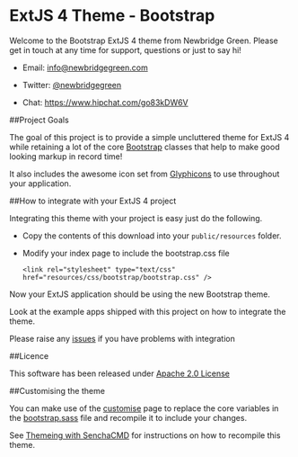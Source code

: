 ExtJS 4 Theme - Bootstrap
=============

Welcome to the Bootstrap ExtJS 4 theme from Newbridge Green. Please get in touch at any time for support, questions or just to say hi!

 - Email: info@newbridgegreen.com

 - Twitter: [@newbridgegreen](https://twitter.com/#!/newbridgegreen)
 
 - Chat: https://www.hipchat.com/go83kDW6V
 
##Project Goals

The goal of this project is to provide a simple uncluttered theme for ExtJS 4 while retaining a lot of the core [Bootstrap][1] classes that help to make good looking markup in record time!

It also includes the awesome icon set from [Glyphicons][2] to use throughout your application. 

##How to integrate with your ExtJS 4 project

Integrating this theme with your project is easy just do the following. 

 - Copy the contents of this download into your `public/resources` folder.
 - Modify your index page to include the bootstrap.css file 
 
	`<link rel="stylesheet" type="text/css" href="resources/css/bootstrap/bootstrap.css" />`
	
Now your ExtJS application should be using the new Bootstrap theme.

Look at the example apps shipped with this project on how to integrate the theme.

Please raise any [issues](https://www.github.com/NewbridgeGreen/extjs-theme-bootstrap/issues) if you have problems with integration

##Licence

This software has been released under [Apache 2.0 License](http://www.apache.org/licenses/LICENSE-2.0.html)

##Customising the theme

You can make use of the [customise][3] page to replace the core variables in the [bootstrap.sass](https://github.com/NewbridgeGreen/extjs-theme-bootstrap/blob/master/resources/sass/bootstrap/bootstrap.scss) file and recompile it to include your changes.

See [Themeing with SenchaCMD](http://docs.sencha.com/ext-js/4-1/#!/guide/command_theme) for instructions on how to recompile this theme.



 [1]: http://twitter.github.com/bootstrap/base-css.html
 [2]: http://glyphicons.com/
 [3]: http://twitter.github.com/bootstrap/customize.html
 [4]: https://github.com/NewbridgeGreen/extjs-theme-bootstrap
